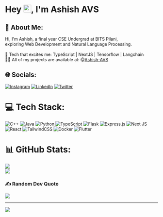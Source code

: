 # Hey <img src="https://media.giphy.com/media/hvRJCLFzcasrR4ia7z/giphy.gif" width="25px">, I'm Ashish AVS

## 💫 About Me:
Hi, I'm Ashish, a final year CSE Undergrad at BITS Pilani, <br>exploring Web Development and Natural Language Processing.<br><br>🌱 Tech that excites me: TypeScript | NextJS | Tensorflow | Langchain<br>👨‍💻 All of my projects are available at: @[Ashish-AVS](https://github.com/Ashish-AVS)<br>


## 🌐 Socials:
[![Instagram](https://img.shields.io/badge/Instagram-%23E4405F.svg?logo=Instagram&logoColor=white)](https://www.instagram.com/ashishavs01/) [![LinkedIn](https://img.shields.io/badge/LinkedIn-%230077B5.svg?logo=linkedin&logoColor=white)](https://www.linkedin.com/in/ashishavs/) [![Twitter](https://img.shields.io/badge/Twitter-%231DA1F2.svg?logo=Twitter&logoColor=white)](https://twitter.com/ashishavs7) 

# 💻 Tech Stack:
![C++](https://img.shields.io/badge/c++-%2300599C.svg?style=for-the-badge&logo=c%2B%2B&logoColor=white) ![Java](https://img.shields.io/badge/java-%23ED8B00.svg?style=for-the-badge&logo=java&logoColor=white) ![Python](https://img.shields.io/badge/python-3670A0?style=for-the-badge&logo=python&logoColor=ffdd54) ![TypeScript](https://img.shields.io/badge/typescript-%23007ACC.svg?style=for-the-badge&logo=typescript&logoColor=white) ![Flask](https://img.shields.io/badge/flask-%23092E20.svg?style=for-the-badge&logo=flask&logoColor=white) ![Express.js](https://img.shields.io/badge/express.js-%23404d59.svg?style=for-the-badge&logo=express&logoColor=%2361DAFB) ![Next JS](https://img.shields.io/badge/Next-black?style=for-the-badge&logo=next.js&logoColor=white)![React](https://img.shields.io/badge/react-%2320232a.svg?style=for-the-badge&logo=react&logoColor=%2361DAFB) ![TailwindCSS](https://img.shields.io/badge/tailwindcss-%2338B2AC.svg?style=for-the-badge&logo=tailwind-css&logoColor=white) ![Docker](https://img.shields.io/badge/docker-%230db7ed.svg?style=for-the-badge&logo=docker&logoColor=white) ![Flutter](https://img.shields.io/badge/flutter-%230db7ed.svg?style=for-the-badge&logo=flutter&logoColor=white)

# 📊 GitHub Stats:
![](https://github-readme-streak-stats.herokuapp.com/?user=Ashish-AVS&theme=dark&hide_border=false)<br/>
![](https://github-readme-stats.vercel.app/api/top-langs/?username=Ashish-AVS&theme=dark&hide_border=false&include_all_commits=false&count_private=true&layout=compact)

### ✍️ Random Dev Quote
![](https://quotes-github-readme.vercel.app/api?type=horizontal&theme=radical)

---
[![](https://visitcount.itsvg.in/api?id=Ashish-AVS&icon=0&color=0)](https://visitcount.itsvg.in)
